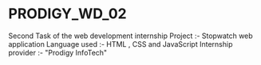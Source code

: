 # PRODIGY_WD_02
Second Task of the web development internship
Project :- Stopwatch web application
Language used :- HTML , CSS and JavaScript
Internship provider :- "Prodigy InfoTech"
